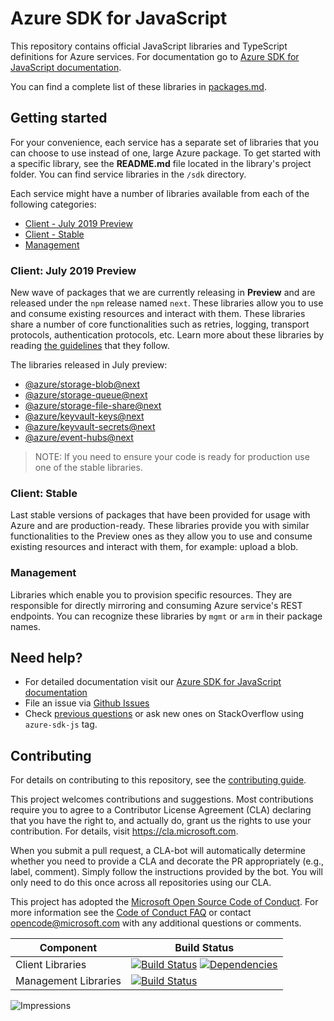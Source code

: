 # Azure SDK for JavaScript

This repository contains official JavaScript libraries and TypeScript definitions for Azure services. For documentation go to [Azure SDK for JavaScript documentation](https://aka.ms/js-docs).

You can find a complete list of these libraries in [packages.md](https://github.com/Azure/azure-sdk-for-js/blob/master/packages.md).

## Getting started

For your convenience, each service has a separate set of libraries that you can choose to use instead of one, large Azure package. To get started with a specific library, see the **README.md** file located in the library's project folder. You can find service libraries in the `/sdk` directory.

Each service might have a number of libraries available from each of the following categories:

- [Client - July 2019 Preview](#Client-July-2019-Preview)
- [Client - Stable](#Client-Stable)
- [Management](#Management)

### Client: July 2019 Preview

New wave of packages that we are currently releasing in **Preview** and are released under the `npm` release named `next`. These libraries allow you to use and consume existing resources and interact with them. These libraries share a number of core functionalities such as retries, logging, transport protocols, authentication protocols, etc. Learn more about these libraries by reading [the guidelines](https://azure.github.io/azure-sdk/typescript/guidelines/) that they follow.

The libraries released in July preview:

- [@azure/storage-blob@next](https://github.com/Azure/azure-sdk-for-js/tree/master/sdk/storage/storage-blob)
- [@azure/storage-queue@next](https://github.com/Azure/azure-sdk-for-js/tree/master/sdk/storage/storage-queue)
- [@azure/storage-file-share@next](https://github.com/Azure/azure-sdk-for-js/tree/master/sdk/storage/storage-file-share)
- [@azure/keyvault-keys@next](https://github.com/Azure/azure-sdk-for-js/tree/master/sdk/keyvault/keyvault-keys)
- [@azure/keyvault-secrets@next](https://github.com/Azure/azure-sdk-for-js/tree/master/sdk/keyvault/keyvault-secrets)
- [@azure/event-hubs@next](https://github.com/Azure/azure-sdk-for-js/tree/master/sdk/eventhub/event-hubs)

> NOTE: If you need to ensure your code is ready for production use one of the stable libraries.

### Client: Stable

Last stable versions of packages that have been provided for usage with Azure and are production-ready. These libraries provide you with similar functionalities to the Preview ones as they allow you to use and consume existing resources and interact with them, for example: upload a blob.

### Management

Libraries which enable you to provision specific resources. They are responsible for directly mirroring and consuming Azure service's REST endpoints. You can recognize these libraries by `mgmt` or `arm` in their package names.

## Need help?


- For detailed documentation visit our [Azure SDK for JavaScript documentation](https://aka.ms/js-docs)
- File an issue via [Github Issues](https://github.com/Azure/azure-sdk-for-js/issues)
- Check [previous questions](https://stackoverflow.com/questions/tagged/azure-sdk-js) or ask new ones on StackOverflow using `azure-sdk-js` tag.

## Contributing
For details on contributing to this repository, see the [contributing guide](CONTRIBUTING.md).

This project welcomes contributions and suggestions. Most contributions require you to agree to a Contributor License Agreement (CLA) declaring that you have the right to, and actually do, grant us the rights to use your contribution. For details, visit
https://cla.microsoft.com.

When you submit a pull request, a CLA-bot will automatically determine whether you need to provide a CLA and decorate the PR appropriately (e.g., label, comment). Simply follow the instructions provided by the bot. You will only need to do this once across all repositories using our CLA.

This project has adopted the [Microsoft Open Source Code of Conduct](https://opensource.microsoft.com/codeofconduct/). For more information see the [Code of Conduct FAQ](https://opensource.microsoft.com/codeofconduct/faq/) or contact [opencode@microsoft.com](mailto:opencode@microsoft.com) with any additional questions or comments.

| Component            | Build Status                                                                                                                                                                                |
| -------------------- | ------------------------------------------------------------------------------------------------------------------------------------------------------------------------------------------- |
| Client Libraries     | [![Build Status](https://dev.azure.com/azure-sdk/public/_apis/build/status/614?branchName=master)](https://dev.azure.com/azure-sdk/public/_build/latest?definitionId=614&branchName=master) [![Dependencies](https://img.shields.io/badge/dependencies-analyzed-blue.svg)](https://azuresdkartifacts.blob.core.windows.net/azure-sdk-for-js/dependencies/dependencies.html) |
| Management Libraries | [![Build Status](https://dev.azure.com/azure-sdk/public/_apis/build/status/138?branchName=master)](https://dev.azure.com/azure-sdk/public/_build/latest?definitionId=138&branchName=master) |

![Impressions](https://azure-sdk-impressions.azurewebsites.net/api/impressions/azure-sdk-for-js%2FREADME.png)
